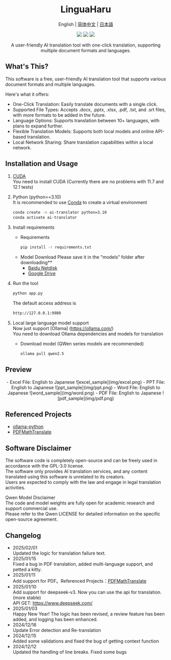 <div align="center">
<h1 id="title">LinguaHaru</h1>

English | [简体中文](README_ZH.md) | [日本語](README_JP.md) 


<div align=center><img src="https://img.shields.io/github/v/release/YANG-Haruka/LinguaHaru"/>   <img src="https://img.shields.io/github/license/YANG-Haruka/LinguaHaru"/>   <img src="https://img.shields.io/github/stars/YANG-Haruka/LinguaHaru"/></div>
<p align='center'>A user-friendly AI translation tool with one-click translation, supporting multiple document formats and languages.</p>

</div>
<h2 id="What's This">What's This?</h2>
This software is a free, user-friendly AI translation tool that supports various document formats and multiple languages.

Here's what it offers:

- One-Click Translation: Easily translate documents with a single click.
- Supported File Types: Accepts .docx, .pptx, .xlsx, .pdf, .txt, and .srt files, with more formats to be added in the future.
- Language Options: Supports translation between 10+ languages, with plans to expand further.
- Flexible Translation Models: Supports both local models and online API-based translation.
- Local Network Sharing: Share translation capabilities within a local network.


<h2 id="install">Installation and Usage</h2>
</details>

1. [CUDA](https://developer.nvidia.com/cuda-downloads)   
You need to install CUDA (Currently there are no problems with 11.7 and 12.1 tests)  

2. Python (python==3.10)  
    It is recommended to use [Conda](https://www.anaconda.com/download) to create a virtual environment  
    ```bash
    conda create -n ai-translator python=3.10
    conda activate ai-translator
    ```

3. Install requirements
    - Requirements
        ```bash
        pip install -r requirements.txt
        ```
    - Model Download 
        Please save it in the "models" folder after downloading**  
        - [Baidu Netdisk](https://pan.baidu.com/s/1erFEqR4CgR0JwWvpvms4eQ?pwd=v813)
        - [Google Drive](https://drive.google.com/file/d/1UVfJhpxWywBu250Xt-TDkvN5Jjjj0LN7/view?usp=sharing)


4. Run the tool
    ```bash
    python app.py
    ```
    The default access address is
    ```bash
    http://127.0.0.1:9980
    ```

5. Local large language model support  
    Now just support [Ollama] (https://ollama.com/)  
    You need to download Ollama dependencies and models for translation
    - Download model (QWen series models are recommended) 
        ```bash
        ollama pull qwen2.5
        ```
</details>

<h2 id="preview">Preview</h2>
<div align="center">
- Excel File: English to Japanese  
![excel_sample](img/excel.png)  
- PPT File: English to Japanese  
![ppt_sample](img/ppt.png)  
- Word File: English to Japanese  
![word_sample](img/word.png)
- PDF File: English to Japanese  
![pdf_sample](img/pdf.png)
</div>


## Referenced Projects
- [ollama-python](https://github.com/ollama/ollama-python)
- [PDFMathTranslate](https://github.com/Byaidu/PDFMathTranslate)

## Software Disclaimer  
The software code is completely open-source and can be freely used in accordance with the GPL-3.0 license.  
The software only provides AI translation services, and any content translated using this software is unrelated to its creators.  
Users are expected to comply with the law and engage in legal translation activities. 

Qwen Model Disclaimer  
The code and model weights are fully open for academic research and support commercial use.  
Please refer to the Qwen LICENSE for detailed information on the specific open-source agreement. 

## Changelog
- 2025/02/01  
Updated the logic for translation failure text.
- 2025/01/15  
Fixed a bug in PDF translation, added multi-language support, and petted a kitty.
- 2025/01/11  
Add support for PDF。Referenced Projects：[PDFMathTranslate](https://github.com/Byaidu/PDFMathTranslate)
- 2025/01/10    
Add support for deepseek-v3. Now you can use the api for translation. (more stable)  
API GET: https://www.deepseek.com/
- 2025/01/03  
Happy New Year! The logic has been revised, a review feature has been added, and logging has been enhanced.
- 2024/12/16  
Update Error detection and Re-translation
- 2024/12/15  
Added some validations and fixed the bug of getting context function
- 2024/12/12  
Updated the handling of line breaks. Fixed some bugs